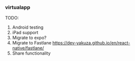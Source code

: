 ### virtualapp

TODO:

1) Android testing
2) iPad support
3) Migrate to expo?
4) Migrate to Fastlane https://dev-yakuza.github.io/en/react-native/fastlane/
5) Share functionality
